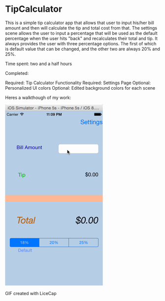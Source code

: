 # TipCalculator 

This is a simple tip calculator app that allows that user to input his/her bill amount and then will calculate the tip and total 
cost from that. The settings scene allows the user to input a percentage that will be used as the default percentage when the user
hits "back" and recalculates their total and tip. It always provides the user with three percentage options. The first of which is
default value that can be changed, and the other two are always 20% and 25%.

Time spent: two and a half hours

Completed:

Required: Tip Calculator Functionality
Required: Settings Page
Optional: Personalized UI colors
Optional: Edited background colors for each scene

Heres a walkthough of my work:

![My Image](https://github.com/bryanmclellan/TipCalculator/blob/master/TipsDemo.gif)

GIF created with LiceCap



